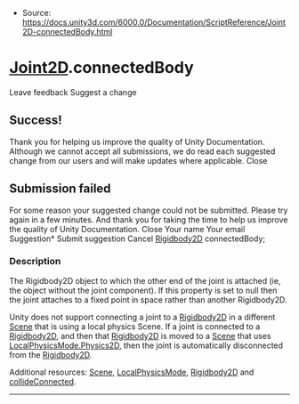 * Source: https://docs.unity3d.com/6000.0/Documentation/ScriptReference/Joint2D-connectedBody.html

#  [Joint2D](https://docs.unity3d.com/6000.0/Documentation/ScriptReference/Joint2D.html).connectedBody
Leave feedback
Suggest a change
## Success!
Thank you for helping us improve the quality of Unity Documentation. Although we cannot accept all submissions, we do read each suggested change from our users and will make updates where applicable.
Close
## Submission failed
For some reason your suggested change could not be submitted. Please <a>try again</a> in a few minutes. And thank you for taking the time to help us improve the quality of Unity Documentation.
Close
Your name Your email Suggestion* Submit suggestion
Cancel
[Rigidbody2D](https://docs.unity3d.com/6000.0/Documentation/ScriptReference/Rigidbody2D.html) connectedBody; 
### Description
The Rigidbody2D object to which the other end of the joint is attached (ie, the object without the joint component).
If this property is set to null then the joint attaches to a fixed point in space rather than another Rigidbody2D.  
  
Unity does not support connecting a joint to a [Rigidbody2D](https://docs.unity3d.com/6000.0/Documentation/ScriptReference/Rigidbody2D.html) in a different [Scene](https://docs.unity3d.com/6000.0/Documentation/ScriptReference/SceneManagement.Scene.html) that is using a local physics Scene. If a joint is connected to a [Rigidbody2D](https://docs.unity3d.com/6000.0/Documentation/ScriptReference/Rigidbody2D.html), and then that [Rigidbody2D](https://docs.unity3d.com/6000.0/Documentation/ScriptReference/Rigidbody2D.html) is moved to a [Scene](https://docs.unity3d.com/6000.0/Documentation/ScriptReference/SceneManagement.Scene.html) that uses [LocalPhysicsMode.Physics2D](https://docs.unity3d.com/6000.0/Documentation/ScriptReference/SceneManagement.LocalPhysicsMode.Physics2D.html), then the joint is automatically disconnected from the [Rigidbody2D](https://docs.unity3d.com/6000.0/Documentation/ScriptReference/Rigidbody2D.html).  
  
Additional resources: [Scene](https://docs.unity3d.com/6000.0/Documentation/ScriptReference/SceneManagement.Scene.html), [LocalPhysicsMode](https://docs.unity3d.com/6000.0/Documentation/ScriptReference/SceneManagement.LocalPhysicsMode.html), [Rigidbody2D](https://docs.unity3d.com/6000.0/Documentation/ScriptReference/Rigidbody2D.html) and [collideConnected](https://docs.unity3d.com/6000.0/Documentation/ScriptReference/Joint2D-collideConnected.html).
* * *

